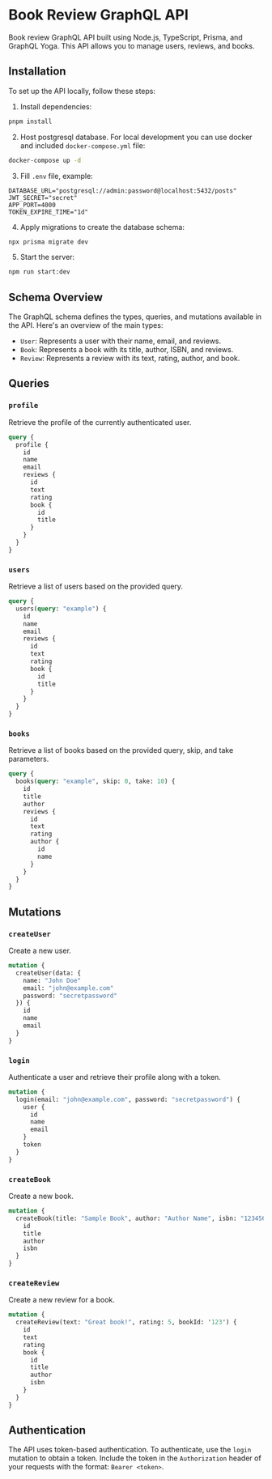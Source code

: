 # Book Review GraphQL API

Book review GraphQL API built using Node.js, TypeScript, Prisma, and GraphQL Yoga.
This API allows you to manage users, reviews, and books.

## Installation

To set up the API locally, follow these steps:

1. Install dependencies:

```bash
pnpm install
```

2. Host postgresql database. For local development you can use docker and included `docker-compose.yml` file:
```bash
docker-compose up -d
```

3. Fill `.env` file, example:
```
DATABASE_URL="postgresql://admin:password@localhost:5432/posts"
JWT_SECRET="secret"
APP_PORT=4000
TOKEN_EXPIRE_TIME="1d"
```

4. Apply migrations to create the database schema:

```bash
npx prisma migrate dev
```

5. Start the server:

```bash
npm run start:dev
```

## Schema Overview

The GraphQL schema defines the types, queries, and mutations available in the API. Here's an overview of the main types:

- `User`: Represents a user with their name, email, and reviews.
- `Book`: Represents a book with its title, author, ISBN, and reviews.
- `Review`: Represents a review with its text, rating, author, and book.

## Queries

### `profile`

Retrieve the profile of the currently authenticated user.

```graphql
query {
  profile {
    id
    name
    email
    reviews {
      id
      text
      rating
      book {
        id
        title
      }
    }
  }
}
```

### `users`

Retrieve a list of users based on the provided query.

```graphql
query {
  users(query: "example") {
    id
    name
    email
    reviews {
      id
      text
      rating
      book {
        id
        title
      }
    }
  }
}
```

### `books`

Retrieve a list of books based on the provided query, skip, and take parameters.

```graphql
query {
  books(query: "example", skip: 0, take: 10) {
    id
    title
    author
    reviews {
      id
      text
      rating
      author {
        id
        name
      }
    }
  }
}
```

## Mutations

### `createUser`

Create a new user.

```graphql
mutation {
  createUser(data: {
    name: "John Doe"
    email: "john@example.com"
    password: "secretpassword"
  }) {
    id
    name
    email
  }
}
```

### `login`

Authenticate a user and retrieve their profile along with a token.

```graphql
mutation {
  login(email: "john@example.com", password: "secretpassword") {
    user {
      id
      name
      email
    }
    token
  }
}
```

### `createBook`

Create a new book.

```graphql
mutation {
  createBook(title: "Sample Book", author: "Author Name", isbn: "123456789") {
    id
    title
    author
    isbn
  }
}
```

### `createReview`

Create a new review for a book.

```graphql
mutation {
  createReview(text: "Great book!", rating: 5, bookId: '123') {
    id
    text
    rating
    book {
      id
      title
      author
      isbn
    }
  }
}
```

## Authentication

The API uses token-based authentication. To authenticate, use the `login` mutation to obtain a token. Include the token in the `Authorization` header of your requests with the format: `Bearer <token>`.
